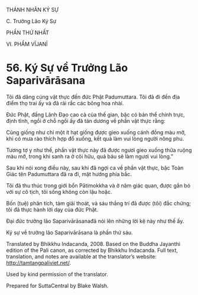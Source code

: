 THÁNH NHÂN KÝ SỰ

C. Trưởng Lão Ký Sự

PHẦN THỨ NHẤT

VI. PHẨM VĪJANĪ

# 56\. Ký Sự về Trưởng Lão Saparivārāsana

Tôi đã dâng cúng vật thực đến đức Phật Padumuttara. Tôi đã đi đến địa điểm thọ trai ấy và đã rải rắc các bông hoa nhài.

Đức Phật, đấng Lãnh Đạo cao cả của thế gian, bậc có bản thể chính trực, định tĩnh, ngồi ở chỗ ngồi ấy đã tán dương về phần vật thực rằng:

Cũng giống như chỉ một ít hạt giống được gieo xuống cánh đồng màu mỡ, khi có mưa rào thích hợp đổ xuống, kết quả làm vui lòng người nông phu.

Tương tợ y như thế, phần vật thực này đã được ngươi gieo xuống thửa ruộng màu mỡ, trong khi sanh ra ở cõi hữu, quả báu sẽ làm ngươi vui lòng.”

Sau khi nói xong điều này, sau khi đã ngợi ca về phần vật thực, bậc Toàn Giác tên Padumuttara đã ra đi, mặt hướng phía bắc.

Tôi đã thu thúc trong giới bổn Pātimokkha và ở năm giác quan, được gắn bó với sự cô tịch, tôi sống không còn lậu hoặc.

Bốn (tuệ) phân tích, tám giải thoát, và sáu thắng trí đã được (tôi) đắc chứng; tôi đã thực hành lời dạy của đức Phật.

Đại đức trưởng lão Saparivārāsanađã nói lên những lời kệ này như thế ấy.

Ký sự về trưởng lão Saparivārāsana là phần thứ sáu.

Translated by Bhikkhu Indacanda, 2008. Based on the Buddha Jayanthi edition of the Pali canon, as corrected by Bhikkhu Indacanda. Full text, translation, and notes are available at the translator’s website: http://tamtangpaliviet.net/.

Used by kind permission of the translator.

Prepared for SuttaCentral by Blake Walsh.